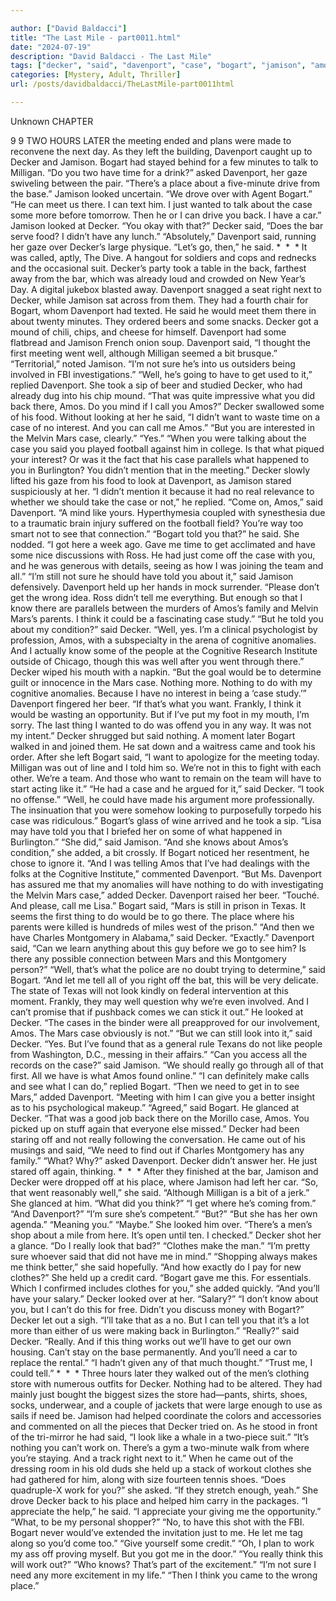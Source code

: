 ```yaml
---

author: ["David Baldacci"]
title: "The Last Mile - part0011.html"
date: "2024-07-19"
description: "David Baldacci - The Last Mile"
tags: ["decker", "said", "davenport", "case", "bogart", "jamison", "amos", "well", "mar", "back", "get", "think", "nothing", "really", "place", "looked", "took", "would", "sure", "look", "told", "know", "need", "work", "meeting"]
categories: [Mystery, Adult, Thriller]
url: /posts/davidbaldacci/TheLastMile-part0011html

---
```



Unknown
CHAPTER
9
9
TWO HOURS LATER the meeting ended and plans were made to reconvene the next day. As they left the building, Davenport caught up to Decker and Jamison. Bogart had stayed behind for a few minutes to talk to Milligan.
“Do you two have time for a drink?” asked Davenport, her gaze swiveling between the pair. “There’s a place about a five-minute drive from the base.”
Jamison looked uncertain. “We drove over with Agent Bogart.”
“He can meet us there. I can text him. I just wanted to talk about the case some more before tomorrow. Then he or I can drive you back. I have a car.”
Jamison looked at Decker. “You okay with that?”
Decker said, “Does the bar serve food? I didn’t have any lunch.”
“Absolutely,” Davenport said, running her gaze over Decker’s large physique.
“Let’s go, then,” he said.
*  *  *
It was called, aptly, The Dive. A hangout for soldiers and cops and rednecks and the occasional suit.
Decker’s party took a table in the back, farthest away from the bar, which was already loud and crowded on New Year’s Day. A digital jukebox blasted away.
Davenport snagged a seat right next to Decker, while Jamison sat across from them. They had a fourth chair for Bogart, whom Davenport had texted. He said he would meet them there in about twenty minutes.
They ordered beers and some snacks. Decker got a mound of chili, chips, and cheese for himself. Davenport had some flatbread and Jamison French onion soup.
Davenport said, “I thought the first meeting went well, although Milligan seemed a bit brusque.”
“Territorial,” noted Jamison. “I’m not sure he’s into us outsiders being involved in FBI investigations.”
“Well, he’s going to have to get used to it,” replied Davenport. She took a sip of beer and studied Decker, who had already dug into his chip mound.
“That was quite impressive what you did back there, Amos. Do you mind if I call you Amos?”
Decker swallowed some of his food. Without looking at her he said, “I didn’t want to waste time on a case of no interest. And you can call me Amos.”
“But you are interested in the Melvin Mars case, clearly.”
“Yes.”
“When you were talking about the case you said you played football against him in college. Is that what piqued your interest? Or was it the fact that his case parallels what happened to you in Burlington? You didn’t mention that in the meeting.”
Decker slowly lifted his gaze from his food to look at Davenport, as Jamison stared suspiciously at her.
“I didn’t mention it because it had no real relevance to whether we should take the case or not,” he replied.
“Come on, Amos,” said Davenport. “A mind like yours. Hyperthymesia coupled with synesthesia due to a traumatic brain injury suffered on the football field? You’re way too smart not to see that connection.”
“Bogart told you that?” he said.
She nodded. “I got here a week ago. Gave me time to get acclimated and have some nice discussions with Ross. He had just come off the case with you, and he was generous with details, seeing as how I was joining the team and all.”
“I’m still not sure he should have told you about it,” said Jamison defensively.
Davenport held up her hands in mock surrender. “Please don’t get the wrong idea. Ross didn’t tell me everything. But enough so that I know there are parallels between the murders of Amos’s family and Melvin Mars’s parents. I think it could be a fascinating case study.”
“But he told you about my condition?” said Decker.
“Well, yes. I’m a clinical psychologist by profession, Amos, with a subspecialty in the arena of cognitive anomalies. And I actually know some of the people at the Cognitive Research Institute outside of Chicago, though this was well after you went through there.”
Decker wiped his mouth with a napkin. “But the goal would be to determine guilt or innocence in the Mars case. Nothing more. Nothing to do with my cognitive anomalies. Because I have no interest in being a ‘case study.’”
Davenport fingered her beer. “If that’s what you want. Frankly, I think it would be wasting an opportunity. But if I’ve put my foot in my mouth, I’m sorry. The last thing I wanted to do was offend you in any way. It was not my intent.”
Decker shrugged but said nothing.
A moment later Bogart walked in and joined them. He sat down and a waitress came and took his order.
After she left Bogart said, “I want to apologize for the meeting today. Milligan was out of line and I told him so. We’re not in this to fight with each other. We’re a team. And those who want to remain on the team will have to start acting like it.”
“He had a case and he argued for it,” said Decker. “I took no offense.”
“Well, he could have made his argument more professionally. The insinuation that you were somehow looking to purposefully torpedo his case was ridiculous.”
Bogart’s glass of wine arrived and he took a sip. “Lisa may have told you that I briefed her on some of what happened in Burlington.”
“She did,” said Jamison. “And she knows about Amos’s condition,” she added, a bit crossly.
If Bogart noticed her resentment, he chose to ignore it.
“And I was telling Amos that I’ve had dealings with the folks at the Cognitive Institute,” commented Davenport.
“But Ms. Davenport has assured me that my anomalies will have nothing to do with investigating the Melvin Mars case,” added Decker.
Davenport raised her beer. “Touché. And please, call me Lisa.”
Bogart said, “Mars is still in prison in Texas. It seems the first thing to do would be to go there. The place where his parents were killed is hundreds of miles west of the prison.”
“And then we have Charles Montgomery in Alabama,” said Decker.
“Exactly.”
Davenport said, “Can we learn anything about this guy before we go to see him? Is there any possible connection between Mars and this Montgomery person?”
“Well, that’s what the police are no doubt trying to determine,” said Bogart. “And let me tell all of you right off the bat, this will be very delicate. The state of Texas will not look kindly on federal intervention at this moment. Frankly, they may well question why we’re even involved. And I can’t promise that if pushback comes we can stick it out.” He looked at Decker. “The cases in the binder were all preapproved for our involvement, Amos. The Mars case obviously is not.”
“But we can still look into it,” said Decker.
“Yes. But I’ve found that as a general rule Texans do not like people from Washington, D.C., messing in their affairs.”
“Can you access all the records on the case?” said Jamison. “We should really go through all of that first. All we have is what Amos found online.”
“I can definitely make calls and see what I can do,” replied Bogart.
“Then we need to get in to see Mars,” added Davenport. “Meeting with him I can give you a better insight as to his psychological makeup.”
“Agreed,” said Bogart. He glanced at Decker. “That was a good job back there on the Morillo case, Amos. You picked up on stuff again that everyone else missed.”
Decker had been staring off and not really following the conversation. He came out of his musings and said, “We need to find out if Charles Montgomery has any family.”
“What? Why?” asked Davenport.
Decker didn’t answer her. He just stared off again, thinking.
*  *  *
After they finished at the bar, Jamison and Decker were dropped off at his place, where Jamison had left her car.
“So, that went reasonably well,” she said. “Although Milligan is a bit of a jerk.” She glanced at him. “What did you think?”
“I get where he’s coming from.”
“And Davenport?”
“I’m sure she’s competent.”
“But?”
“But she has her own agenda.”
“Meaning you.”
“Maybe.”
She looked him over. “There’s a men’s shop about a mile from here. It’s open until ten. I checked.”
Decker shot her a glance. “Do I really look that bad?”
“Clothes make the man.”
“I’m pretty sure whoever said that did not have me in mind.”
“Shopping always makes me think better,” she said hopefully.
“And how exactly do I pay for new clothes?”
She held up a credit card. “Bogart gave me this. For essentials. Which I confirmed includes clothes for you,” she added quickly. “And you’ll have your salary.”
Decker looked over at her. “Salary?”
“I don’t know about you, but I can’t do this for free. Didn’t you discuss money with Bogart?”
Decker let out a sigh.
“I’ll take that as a no. But I can tell you that it’s a lot more than either of us were making back in Burlington.”
“Really?” said Decker.
“Really. And if this thing works out we’ll have to get our own housing. Can’t stay on the base permanently. And you’ll need a car to replace the rental.”
“I hadn’t given any of that much thought.”
“Trust me, I could tell.”
*  *  *
Three hours later they walked out of the men’s clothing store with numerous outfits for Decker. Nothing had to be altered. They had mainly just bought the biggest sizes the store had—pants, shirts, shoes, socks, underwear, and a couple of jackets that were large enough to use as sails if need be.
Jamison had helped coordinate the colors and accessories and commented on all the pieces that Decker tried on. As he stood in front of the tri-mirror he had said, “I look like a whale in a two-piece suit.”
“It’s nothing you can’t work on. There’s a gym a two-minute walk from where you’re staying. And a track right next to it.”
When he came out of the dressing room in his old duds she held up a stack of workout clothes she had gathered for him, along with size fourteen tennis shoes. “Does quadruple-X work for you?” she asked.
“If they stretch enough, yeah.”
She drove Decker back to his place and helped him carry in the packages.
“I appreciate the help,” he said.
“I appreciate your giving me the opportunity.”
“What, to be my personal shopper?”
“No, to have this shot with the FBI. Bogart never would’ve extended the invitation just to me. He let me tag along so you’d come too.”
“Give yourself some credit.”
“Oh, I plan to work my ass off proving myself. But you got me in the door.”
“You really think this will work out?”
“Who knows? That’s part of the excitement.”
“I’m not sure I need any more excitement in my life.”
“Then I think you came to the wrong place.”
